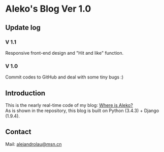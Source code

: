 # Aleko's Blog Ver 1.0

## Update log

### V 1.1
Responsive front-end design and "Hit and like" function. 

### V 1.0
Commit codes to GitHub and deal with some tiny bugs :)

## Introduction

This is the nearly real-time code of my blog: [Where is Aleko?](http://alekolau.cn/)  
As is shown in the repository, this blog is built on Python (3.4.3) + Django (1.9.4).  

## Contact 

Mail: alejandrolau@msn.cn
